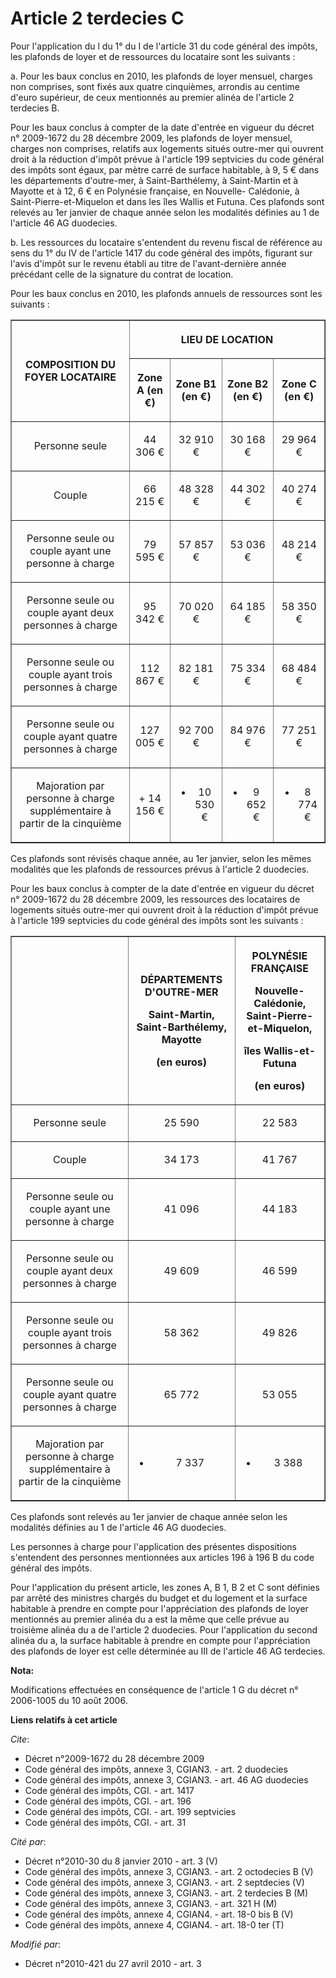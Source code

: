# Article 2 terdecies C

Pour l'application du l du 1° du I de l'article 31 du code général des impôts, les plafonds de loyer et de ressources du
locataire sont les suivants : 

a. Pour les baux conclus en 2010, les plafonds de loyer mensuel, charges non comprises, sont fixés aux quatre cinquièmes,
arrondis au centime d'euro supérieur, de ceux mentionnés au premier alinéa de l'article 2 terdecies B. 

Pour les baux conclus à compter de la date d'entrée en vigueur du décret n° 2009-1672 du 28 décembre 2009, les plafonds de
loyer mensuel, charges non comprises, relatifs aux logements situés outre-mer qui ouvrent droit à la réduction d'impôt prévue
à l'article 199 septvicies du code général des impôts sont égaux, par mètre carré de surface habitable, à 9, 5 € dans les
départements d'outre-mer, à Saint-Barthélemy, à Saint-Martin et à Mayotte et à 12, 6 € en Polynésie française, en Nouvelle-
Calédonie, à Saint-Pierre-et-Miquelon et dans les îles Wallis et Futuna. Ces plafonds sont relevés au 1er janvier de chaque
année selon les modalités définies au 1 de l'article 46 AG duodecies. 

b. Les ressources du locataire s'entendent du revenu fiscal de référence au sens du 1° du IV de l'article 1417 du code
général des impôts, figurant sur l'avis d'impôt sur le revenu établi au titre de l'avant-dernière année précédant celle de la
signature du contrat de location. 

Pour les baux conclus en 2010, les plafonds annuels de ressources sont les suivants : 

<table border="1">
    <tbody>
      <tr>
        <th rowspan="2">COMPOSITION DU FOYER LOCATAIRE

</th>
        <th colspan="4">

LIEU DE LOCATION

</th>
      </tr>
      <tr>
        <th>

Zone A (en €)

</th>
        <th>

Zone B1 (en €)

</th>
        <th>

Zone B2 (en €)

</th>
        <th>

Zone C (en €)

</th>
      </tr>
      <tr>
        <td align="center">

Personne seule

</td>
        <td align="center">

44 306 €

</td>
        <td align="center">

32 910 €

</td>
        <td align="center">

30 168 €

</td>
        <td align="center">

29 964 €

</td>
      </tr>
      <tr>
        <td align="center">

Couple

</td>
        <td align="center">

66 215 €

</td>
        <td align="center">

48 328 €

</td>
        <td align="center">

44 302 €

</td>
        <td align="center">

40 274 €

</td>
      </tr>
      <tr>
        <td align="center">

Personne seule ou couple ayant une personne à charge

</td>
        <td align="center">

79 595 €

</td>
        <td align="center">

57 857 €

</td>
        <td align="center">

53 036 €

</td>
        <td align="center">

48 214 €

</td>
      </tr>
      <tr>
        <td align="center">

Personne seule ou couple ayant deux personnes à charge

</td>
        <td align="center">

95 342 €

</td>
        <td align="center">

70 020 €

</td>
        <td align="center">

64 185 €

</td>
        <td align="center">

58 350 €

</td>
      </tr>
      <tr>
        <td align="center">

Personne seule ou couple ayant trois personnes à charge

</td>
        <td align="center">

112 867 €

</td>
        <td align="center">

82 181 €

</td>
        <td align="center">

75 334 €

</td>
        <td align="center">

68 484 €

</td>
      </tr>
      <tr>
        <td align="center">

Personne seule ou couple ayant quatre personnes à charge

</td>
        <td align="center">

127 005 €

</td>
        <td align="center">

92 700 €

</td>
        <td align="center">

84 976 €

</td>
        <td align="center">

77 251 €

</td>
      </tr>
      <tr>
        <td align="center">

Majoration par personne à charge supplémentaire à partir de la cinquième

</td>
        <td align="center">+ 14 156 €</td>
        <td align="center">

+ 10 530 €

</td>
        <td align="center">

+ 9 652 €

</td>
        <td align="center">

+ 8 774 €

</td>
      </tr>
    </tbody>
  </table>

Ces plafonds sont révisés chaque année, au 1er janvier, selon les mêmes modalités que les plafonds de ressources prévus à
l'article 2 duodecies. 

Pour les baux conclus à compter de la date d'entrée en vigueur du décret n° 2009-1672 du 28 décembre 2009, les ressources des
locataires de logements situés outre-mer qui ouvrent droit à la réduction d'impôt prévue à l'article 199 septvicies du code
général des impôts sont les suivants : 

<table border="1">
  <tbody>
    <tr>
      <th>

</th>
      <th>

DÉPARTEMENTS D'OUTRE-MER 

Saint-Martin, Saint-Barthélemy, Mayotte 

(en euros) 

</th>
      <th>

POLYNÉSIE FRANÇAISE 

Nouvelle-Calédonie, Saint-Pierre-et-Miquelon, 

îles Wallis-et-Futuna 

(en euros) 

</th>
    </tr>
    <tr>
      <td align="center">

Personne seule 

</td>
      <td align="center">

25 590 

</td>
      <td align="center">

22 583 

</td>
    </tr>
    <tr>
      <td align="center">

Couple 

</td>
      <td align="center">

34 173 

</td>
      <td align="center">

41 767 

</td>
    </tr>
    <tr>
      <td align="center">

Personne seule ou couple ayant une personne à charge 

</td>
      <td align="center">

41 096 

</td>
      <td align="center">

44 183 

</td>
    </tr>
    <tr>
      <td align="center">

Personne seule ou couple ayant deux personnes à charge 

</td>
      <td align="center">

49 609 

</td>
      <td align="center">

46 599 

</td>
    </tr>
    <tr>
      <td align="center">

Personne seule ou couple ayant trois personnes à charge 

</td>
      <td align="center">

58 362 

</td>
      <td align="center">

49 826 

</td>
    </tr>
    <tr>
      <td align="center">

Personne seule ou couple ayant quatre personnes à charge 

</td>
      <td align="center">

65 772 

</td>
      <td align="center">

53 055 

</td>
    </tr>
    <tr>
      <td align="center">

Majoration par personne à charge supplémentaire à partir de la cinquième 

</td>
      <td align="center">

+ 7 337 

</td>
      <td align="center">

+ 3 388 

</td>
    </tr>
  </tbody>
</table>

Ces plafonds sont relevés au 1er janvier de chaque année selon les modalités définies au 1 de l'article 46 AG duodecies. 

Les personnes à charge pour l'application des présentes dispositions s'entendent des personnes mentionnées aux articles 196 à
196 B du code général des impôts. 

Pour l'application du présent article, les zones A, B 1, B 2 et C sont définies par arrêté des ministres chargés du budget et
du logement et la surface habitable à prendre en compte pour l'appréciation des plafonds de loyer mentionnés au premier
alinéa du a est la même que celle prévue au troisième alinéa du a de l'article 2 duodecies. Pour l'application du second
alinéa du a, la surface habitable à prendre en compte pour l'appréciation des plafonds de loyer est celle déterminée au III
de l'article 46 AG terdecies.

**Nota:**

Modifications effectuées en conséquence de l'article 1 G du décret n° 2006-1005 du 10 août 2006.

**Liens relatifs à cet article**

_Cite_:

  - Décret n°2009-1672 du 28 décembre 2009
  - Code général des impôts, annexe 3, CGIAN3. - art. 2 duodecies
  - Code général des impôts, annexe 3, CGIAN3. - art. 46 AG duodecies
  - Code général des impôts, CGI. - art. 1417
  - Code général des impôts, CGI. - art. 196
  - Code général des impôts, CGI. - art. 199 septvicies
  - Code général des impôts, CGI. - art. 31

_Cité par_:

  - Décret n°2010-30 du 8 janvier 2010 - art. 3 (V)
  - Code général des impôts, annexe 3, CGIAN3. - art. 2 octodecies B (V)
  - Code général des impôts, annexe 3, CGIAN3. - art. 2 septdecies (V)
  - Code général des impôts, annexe 3, CGIAN3. - art. 2 terdecies B (M)
  - Code général des impôts, annexe 3, CGIAN3. - art. 321 H (M)
  - Code général des impôts, annexe 4, CGIAN4. - art. 18-0 bis B (V)
  - Code général des impôts, annexe 4, CGIAN4. - art. 18-0 ter (T)

_Modifié par_:

  - Décret n°2010-421  du 27 avril 2010 - art. 3
